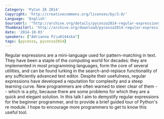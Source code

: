 ```yaml
---
Category: 'PyCon ZA 2014'
Copyright: 'http://creativecommons.org/licenses/by/3.0/'
Language: 'English'
SourceUrl: '"http://archive.org/details/pyconza2014-regular-expressions"'
ThumbnailUrl: 'http://archive.org/download/pyconza2014-regular-expressions/pyconza2014-regular-expressions.thumbs/9%20A%20An%20introduction%20to%20regular%20expressions%20in%20Python-_001410.jpg'
date: '2014-10-03'
speakers: ["Adrianna Pi\u0144ska"]
tags: [pyconza, pyconza2014]
---
```

Regular expressions are a mini-language used for pattern-matching in text. They have been a staple of the computing world for decades: they are implemented in most programming languages, form the core of several utilities, and can be found lurking in the search-and-replace functionality of any sufficiently advanced text editor.
Despite their usefulness, regular expressions have developed a reputation for complexity and a steep learning curve. New programmers are often warned to steer clear of them -- which is a pity, because there are some problems for which they are a quick and elegant solution.
In this talk I aim to demystify regular expressions for the beginner programmer, and to provide a brief guided tour of Python's re module. I hope to encourage more programmers to get to know this useful tool.
